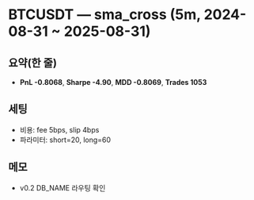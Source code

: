 # BTCUSDT — sma_cross (5m, 2024-08-31 ~ 2025-08-31)

## 요약(한 줄)
- **PnL -0.8068**, **Sharpe -4.90**, **MDD -0.8069**, **Trades 1053**

## 세팅
- 비용: fee 5bps, slip 4bps
- 파라미터: short=20, long=60

## 메모
- v0.2 DB_NAME 라우팅 확인

